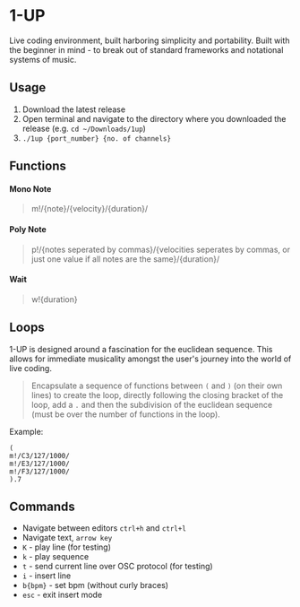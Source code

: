 # 1-UP
Live coding environment, built harboring simplicity and portability. Built with the beginner in mind - to break out of standard frameworks and notational systems of music.

## Usage
1. Download the latest release
2. Open terminal and navigate to the directory where you downloaded the release (e.g. `cd ~/Downloads/1up`)
3. `./1up {port_number} {no. of channels}` 

## Functions
#### Mono Note
> m!/{note}/{velocity}/{duration}/
#### Poly Note
> p!/{notes seperated by commas}/{velocities seperates by commas, or just one value if all notes are the same}/{duration}/
#### Wait
> w!{duration} 

## Loops
1-UP is designed around a fascination for the euclidean sequence. This allows for immediate musicality amongst the user's journey into the world of live coding.

> Encapsulate a sequence of functions between `(` and `)` (on their own lines) to create the loop, directly following the closing bracket of the loop, add a `.` and then the subdivision of the euclidean sequence (must be over the number of functions in the loop).

Example:
```
(
m!/C3/127/1000/
m!/E3/127/1000/
m!/F3/127/1000/
).7
```

## Commands
- Navigate between editors `ctrl+h` and `ctrl+l`
- Navigate text, `arrow key`
- `K` - play line (for testing)
- `k` - play sequence
- `t` - send current line over OSC protocol (for testing)
- `i` - insert line
- `b{bpm}` - set bpm (without curly braces)
- `esc` - exit insert mode